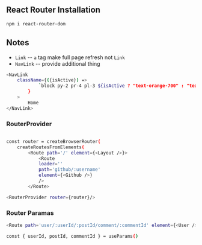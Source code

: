 ## React Router Installation

```bash
npm i react-router-dom
```

## Notes

- `Link` -- `a` tag make full page refresh not `Link`
- `NavLink` -- provide additional thing

```bash
<NavLink
    className={({isActive}) =>
            `block py-2 pr-4 pl-3 ${isActive ? "text-orange-700" : "text-gray-700"} lg:p-0`
        }
    >
        Home
</NavLink>

```

### RouterProvider

```bash

const router = createBrowserRouter(
    createRoutesFromElements(
        <Route path='/' element={<Layout />}>
            <Route 
            loader=''
            path='github/:username' 
            element={<Github />}
            />
        </Route>

<RouterProvider router={router}/>
```

### Router Paramas

```bash
<Route path='user/:userId/:postId/comment/:commentId' element={<User />}/>
```

```bash
const { userId, postId, commentId } = useParams()
```

